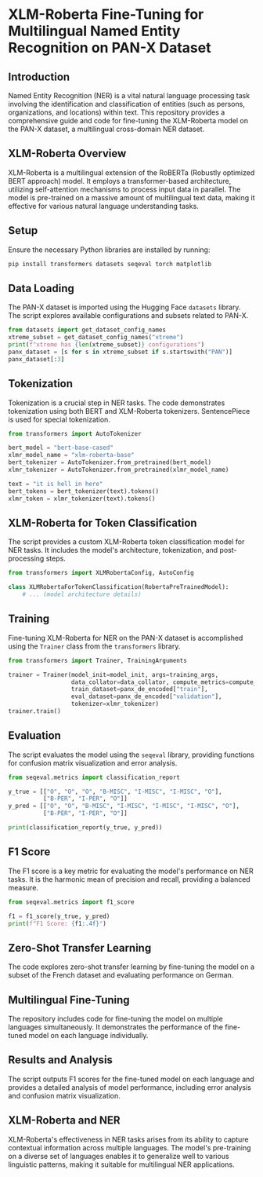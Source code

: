 # XLM-Roberta Fine-Tuning for Multilingual Named Entity Recognition on PAN-X Dataset

## Introduction

Named Entity Recognition (NER) is a vital natural language processing task involving the identification and classification of entities (such as persons, organizations, and locations) within text. This repository provides a comprehensive guide and code for fine-tuning the XLM-Roberta model on the PAN-X dataset, a multilingual cross-domain NER dataset.

## XLM-Roberta Overview

XLM-Roberta is a multilingual extension of the RoBERTa (Robustly optimized BERT approach) model. It employs a transformer-based architecture, utilizing self-attention mechanisms to process input data in parallel. The model is pre-trained on a massive amount of multilingual text data, making it effective for various natural language understanding tasks.

## Setup

Ensure the necessary Python libraries are installed by running:

```bash
pip install transformers datasets seqeval torch matplotlib
```

## Data Loading

The PAN-X dataset is imported using the Hugging Face `datasets` library. The script explores available configurations and subsets related to PAN-X.

```python
from datasets import get_dataset_config_names
xtreme_subset = get_dataset_config_names("xtreme")
print(f"xtreme has {len(xtreme_subset)} configurations")
panx_dataset = [s for s in xtreme_subset if s.startswith("PAN")]
panx_dataset[:3]
```

## Tokenization

Tokenization is a crucial step in NER tasks. The code demonstrates tokenization using both BERT and XLM-Roberta tokenizers. SentencePiece is used for special tokenization.

```python
from transformers import AutoTokenizer

bert_model = "bert-base-cased"
xlmr_model_name = "xlm-roberta-base"
bert_tokenizer = AutoTokenizer.from_pretrained(bert_model)
xlmr_tokenizer = AutoTokenizer.from_pretrained(xlmr_model_name)

text = "it is hell in here"
bert_tokens = bert_tokenizer(text).tokens()
xlmr_token = xlmr_tokenizer(text).tokens()
```

## XLM-Roberta for Token Classification

The script provides a custom XLM-Roberta token classification model for NER tasks. It includes the model's architecture, tokenization, and post-processing steps.

```python
from transformers import XLMRobertaConfig, AutoConfig

class XLMRobertaForTokenClassification(RobertaPreTrainedModel):
    # ... (model architecture details)
```

## Training

Fine-tuning XLM-Roberta for NER on the PAN-X dataset is accomplished using the `Trainer` class from the `transformers` library.

```python
from transformers import Trainer, TrainingArguments

trainer = Trainer(model_init=model_init, args=training_args,
                  data_collator=data_collator, compute_metrics=compute_metrics,
                  train_dataset=panx_de_encoded["train"],
                  eval_dataset=panx_de_encoded["validation"],
                  tokenizer=xlmr_tokenizer)
trainer.train()
```

## Evaluation

The script evaluates the model using the `seqeval` library, providing functions for confusion matrix visualization and error analysis.

```python
from seqeval.metrics import classification_report

y_true = [["O", "O", "O", "B-MISC", "I-MISC", "I-MISC", "O"],
          ["B-PER", "I-PER", "O"]]
y_pred = [["O", "O", "B-MISC", "I-MISC", "I-MISC", "I-MISC", "O"],
          ["B-PER", "I-PER", "O"]]

print(classification_report(y_true, y_pred))
```

## F1 Score

The F1 score is a key metric for evaluating the model's performance on NER tasks. It is the harmonic mean of precision and recall, providing a balanced measure.

```python
from seqeval.metrics import f1_score

f1 = f1_score(y_true, y_pred)
print(f"F1 Score: {f1:.4f}")
```

## Zero-Shot Transfer Learning

The code explores zero-shot transfer learning by fine-tuning the model on a subset of the French dataset and evaluating performance on German.

## Multilingual Fine-Tuning

The repository includes code for fine-tuning the model on multiple languages simultaneously. It demonstrates the performance of the fine-tuned model on each language individually.

## Results and Analysis

The script outputs F1 scores for the fine-tuned model on each language and provides a detailed analysis of model performance, including error analysis and confusion matrix visualization.

## XLM-Roberta and NER

XLM-Roberta's effectiveness in NER tasks arises from its ability to capture contextual information across multiple languages. The model's pre-training on a diverse set of languages enables it to generalize well to various linguistic patterns, making it suitable for multilingual NER applications.
